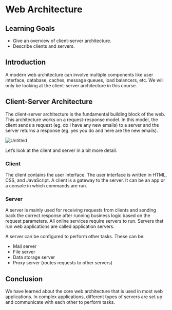 # Web Architecture

## Learning Goals

- Give an overview of client-server architecture.
- Describe clients and servers.

## Introduction

A modern web architecture can involve multiple components like user interface,
database, caches, message queues, load balancers, etc. We will only be looking
at the client-server architecture in this course.

## Client-Server Architecture

The client-server architecture is the fundamental building block of the web.
This architecture works on a request-response model. In this model, the client
sends a request (eg. do I have any new emails) to a server and the server
returns a response (eg. yes you do and here are the new emails).

![Untitled](https://curriculum-content.s3.amazonaws.com/modern-app-dev-managers-leadership/tiers-of-applications/01.png)

Let’s look at the client and server in a bit more detail.

### Client

The client contains the user interface. The user interface is written in HTML,
CSS, and JavaScript. A client is a gateway to the server. It can be an app or a
console in which commands are run.

### Server

A server is mainly used for receiving requests from clients and sending back the
correct response after running business logic based on the request parameters.
All online services require servers to run. Servers that run web applications
are called application servers.

A server can be configured to perform other tasks. These can be:

- Mail server
- File server
- Data storage server
- Proxy server (routes requests to other servers)

## Conclusion

We have learned about the core web architecture that is used in most web
applications. In complex applications, different types of servers are set up and
communicate with each other to perform tasks.
